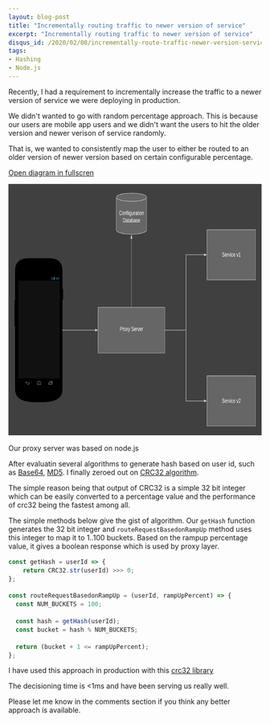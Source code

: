 ```yaml
---
layout: blog-post
title: "Incrementally routing traffic to newer version of service"
excerpt: "Incrementally routing traffic to newer version of service"
disqus_id: /2020/02/08/incrementally-route-traffic-newer-version-service/
tags:
- Hashing
- Node.js
---
```


Recently, I had a requirement to incrementally increase the traffic to a newer version of service we were deploying in production.

We didn't wanted to go with random percentage approach. This is because our users are mobile app users and we didn't want the users to hit the older version and newer verison of service randomly.

That is, we wanted to consistently map the user to either be routed to an older version of newer version based on certain configurable percentage.

[Open diagram in fullscren](/images/hash.png)

<img src='/images/hash.png' height='500px' width='852px' />

Our proxy server was based on node.js 

After evaluatin several algorithms to generate hash based on user id, such as [Base64](https://en.wikipedia.org/wiki/Base64), [MD5](https://en.wikipedia.org/wiki/MD5). I finally zeroed out on [CRC32 algorithm](https://en.wikipedia.org/wiki/Cyclic_redundancy_check).

The simple reason being that output of CRC32 is a simple 32 bit integer which can be easily converted to a percentage value and the performance of crc32 being the fastest among all.

The simple methods below give the gist of algorithm. Our `getHash` function generates the 32 bit integer and `routeRequestBasedonRampUp` method uses this integer to map it to 1..100 buckets. Based on the rampup percentage value, it gives a boolean response which is used by proxy layer.

```javascript
const getHash = userId => {
    return CRC32.str(userId) >>> 0;
};

const routeRequestBasedonRampUp = (userId, rampUpPercent) => {
  const NUM_BUCKETS = 100;
  
  const hash = getHash(userId);
  const bucket = hash % NUM_BUCKETS;

  return (bucket + 1 <= rampUpPercent); 
};
```

I have used this approach in production with this [crc32 library](https://www.npmjs.com/package/crc-32)

The decisioning time is <1ms and have been serving us really well.

Please let me know in the comments section if you think any better approach is available.
